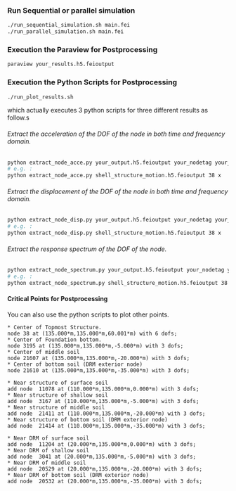 ### Run Sequential or parallel simulation
```bash
./run_sequential_simulation.sh main.fei
./run_parallel_simulation.sh main.fei
```

### Execution the Paraview for Postprocessing
```bash
paraview your_results.h5.feioutput
```

### Execution the Python Scripts for Postprocessing
```bash
./run_plot_results.sh
```
which actually executes 3 python scripts for three different results as follow.s

###### Extract the acceleration of the DOF of the node in both time and frequency domain.
```bash
python extract_node_acce.py your_output.h5.feioutput your_nodetag your_dof
# e.g. : 
python extract_node_acce.py shell_structure_motion.h5.feioutput 38 x
```

###### Extract the displacement of the DOF of the node in both time and frequency domain.
```bash
python extract_node_disp.py your_output.h5.feioutput your_nodetag your_dof
# e.g. : 
python extract_node_disp.py shell_structure_motion.h5.feioutput 38 x
```

###### Extract the response spectrum of the DOF of the node.
```bash
python extract_node_spectrum.py your_output.h5.feioutput your_nodetag your_dof
# e.g. : 
python extract_node_spectrum.py shell_structure_motion.h5.feioutput 38 x
```

#### Critical Points for Postprocessing
You can also use the python scripts to plot other points.

```
* Center of Topmost Structure.
node 38 at (135.000*m,135.000*m,60.001*m) with 6 dofs; 
* Center of Foundation bottom. 
node 3195 at (135.000*m,135.000*m,-5.000*m) with 3 dofs; 
* Center of middle soil 
node 21607 at (135.000*m,135.000*m,-20.000*m) with 3 dofs;  
* Center of bottom soil (DRM exterior node)
node 21610 at (135.000*m,135.000*m,-35.000*m) with 3 dofs; 
```

```
* Near structure of surface soil
add node  11078 at (110.000*m,135.000*m,0.000*m) with 3 dofs; 
* Near structure of shallow soil
add node  3167 at (110.000*m,135.000*m,-5.000*m) with 3 dofs; 
* Near structure of middle soil
add node  21411 at (110.000*m,135.000*m,-20.000*m) with 3 dofs; 
* Near structure of bottom soil (DRM exterior node)
add node  21414 at (110.000*m,135.000*m,-35.000*m) with 3 dofs; 
```

```
* Near DRM of surface soil
add node  11204 at (20.000*m,135.000*m,0.000*m) with 3 dofs; 
* Near DRM of shallow soil
add node  3041 at (20.000*m,135.000*m,-5.000*m) with 3 dofs; 
* Near DRM of middle soil
add node  20529 at (20.000*m,135.000*m,-20.000*m) with 3 dofs; 
* Near DRM of bottom soil (DRM exterior node)
add node  20532 at (20.000*m,135.000*m,-35.000*m) with 3 dofs; 
```








